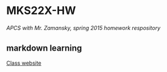 # MKS22X-HW
<h6>APCS with Mr. Zamansky, spring 2015 homework respository</h6>

## markdown learning
[Class website](http://apcs-z.stuycs.org)

